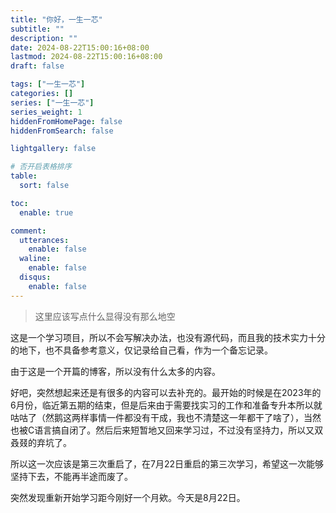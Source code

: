 ```yaml
---
title: "你好，一生一芯"
subtitle: ""
description: ""
date: 2024-08-22T15:00:16+08:00
lastmod: 2024-08-22T15:00:16+08:00
draft: false

tags: ["一生一芯"]
categories: []
series: ["一生一芯"]
series_weight: 1
hiddenFromHomePage: false
hiddenFromSearch: false

lightgallery: false

# 否开启表格排序
table:
  sort: false

toc:
  enable: true

comment:
  utterances:
    enable: false
  waline:
    enable: false
  disqus:
    enable: false
---
```




> 这里应该写点什么显得没有那么地空

这是一个学习项目，所以不会写解决办法，也没有源代码，而且我的技术实力十分的地下，也不具备参考意义，仅记录给自己看，作为一个备忘记录。



由于这是一个开篇的博客，所以没有什么太多的内容。



好吧，突然想起来还是有很多的内容可以去补充的。最开始的时候是在2023年的6月份，临近第五期的结束，但是后来由于需要找实习的工作和准备专升本所以就咕咕了（然鹅这两样事情一件都没有干成，我也不清楚这一年都干了啥了），当然也被C语言搞自闭了。然后后来短暂地又回来学习过，不过没有坚持力，所以又双叒叕的弃坑了。

所以这一次应该是第三次重启了，在7月22日重启的第三次学习，希望这一次能够坚持下去，不能再半途而废了。



突然发现重新开始学习距今刚好一个月欸。今天是8月22日。
